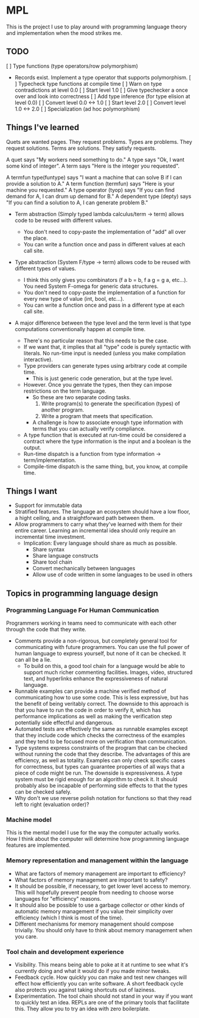 # MPL

This is the project I use to play around with programming language theory and implementation when the mood strikes me.

## TODO

[ ] Type functions (type operators/row polymorphism)
  * Records exist. Implement a type operator that supports polymorphism.
[ ] Typecheck type functions at compile time
[ ] Warn on type contradictions at level 0.0
[ ] Start level 1.0
[ ] Give typechecker a once over and look into correctness
[ ] Add type inference (for type elision at level 0.0)
[ ] Convert level 0.0 <-> 1.0
[ ] Start level 2.0
[ ] Convert level 1.0 <-> 2.0
[ ] Specialization (ad hoc polymorphism)

## Things I've learned

Quets are wanted pages. They request problems.
Types are problems.     They request solutions.
Terms are solutions.    They satisfy requests.

A quet says "My workers need something to do."
A type says "Ok, I want some kind of integer".
A term says "Here is the integer you requested".

A termfun type(funtype) says "I want a machine that can solve B if I can provide a solution to A."
A term function (termfun) says "Here is your machine you requested."
A type operator (tyop) says "If you can find demand for A, I can drum up demand for B."
A dependent type (depty) says "If you can find a solution to A, I can generate problem B."

* Term abstraction (Simply typed lambda calculus/term -> term) allows code to be reused with different values.
  * You don't need to copy-paste the implementation of "add" all over the place.
  * You can write a function once and pass in different values at each call site.

* Type abstraction (System F/type -> term) allows code to be reused with different types of values.
  * I think this only gives you combinators (f a b = b, f a g = g a, etc...). You need System F-omega for generic data structures.
  * You don't need to copy-paste the implementation of a function for every new type of value (int, bool, etc...).
  * You can write a function once and pass in a different type at each call site.

* A major difference between the type level and the term level is that type computations conventionally happen at compile time.
  * There's no particular reason that this needs to be the case.
  * If we want that, it implies that all "type" code is purely syntactic with literals. No run-time input is needed (unless you make compilation interactive).
  * Type providers can generate types using arbitrary code at compile time.
    * This is just generic code generation, but at the type level.
  * However. Once you genrate the types, then they can impose restrictions on the term language.
    * So these are two separate coding tasks.
      1. Write program(s) to generate the specification (types) of another program.
      2. Write a program that meets that specification.
    * A challenge is how to associate enough type information with terms that you can actually verify compliance.
  * A type function that is executed at run-time could be considered a contract where the type information is the input and a boolean is the output.
  * Run-time dispatch is a function from type information -> term/implementation.
  * Compile-time dispatch is the same thing, but, you know, at compile time.

## Things I want

* Support for immutable data
* Stratified features. The language an ecosystem should have a low floor, a hight ceiling, and a straightforward path between them.
* Allow programmers to carry what they've learned with them for their entire career. Learning an incremental idea should only require an incremental time investment.
  * Implication: Every language should share as much as possible.
    * Share syntax
    * Share language constructs
    * Share tool chain
    * Convert mechanically between languages
    * Allow use of code written in some languages to be used in others

## Topics in programming language design

### Programming Language For Human Communication

Programmers working in teams need to communicate with each other through the code that they write.

* Comments provide a non-rigorous, but completely general tool for communicating with future programmers. You can use the full power of human language to express yourself, but none of it can be checked. It can all be a lie.
  * To build on this, a good tool chain for a language would be able to support much richer commenting facilities. Images, video, structured text, and hyperlinks enhance the expressiveness of natural language.
* Runnable examples can provide a machine verified method of communicating how to use some code. This is less expressive, but has the benefit of being veritably correct. The downside to this approach is that you have to run the code in order to verify it, which has performance implications as well as making the verification step potentially side effectful and dangerous.
* Automated tests are effectively the same as runnable examples except that they include code which checks the correctness of the examples and they tend to be focused more on verification than communication.
* Type systems express constraints of the program that can be checked without running the code that they describe. The advantages of this are efficiency, as well as totality. Examples can only check specific cases for correctness, but types can guarantee properties of all ways that a piece of code might be run. The downside is expressiveness. A type system must be rigid enough for an algorithm to check it. It should probably also be incapable of performing side effects to that the types can be checked safely.
* Why don't we use reverse polish notation for functions so that they read left to right (evaluation order)?

### Machine model

This is the mental model I use for the way the computer actually works. How I think about the computer will determine how programming language features are implemented.

### Memory representation and management within the language

* What are factors of memory management are important to efficiency?
* What factors of memory management are important to safety?
* It should be possible, if necessary, to get lower level access to memory. This will hopefully prevent people from needing to choose worse languages for "efficiency" reasons.
* It should also be possible to use a garbage collector or other kinds of automatic memory management if you value their simplicity over efficiency (which I think is most of the time).
* Different mechanisms for memory management should compose trivially. You should only have to think about memory management when you care.

### Tool chain and development experience

* Visibility. This means being able to poke at it at runtime to see what it's currently doing and what it would do if you made minor tweaks.
* Feedback cycle. How quickly you can make and test new changes will effect how efficiently you can write software. A short feedback cycle also protects you against taking shortcuts out of laziness.
* Experimentation. The tool chain should not stand in your way if you want to quickly test an idea. REPLs are one of the primary tools that facilitate this. They allow you to try an idea with zero boilerplate.
